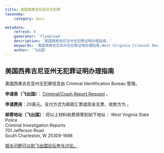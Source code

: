 ```yaml
---
title: 美国西弗吉尼亚州无犯罪
taxonomy:
    category: docs

metadata:
    refresh: 0
    generator: 'flyabroad'
    description: '美国西弗吉尼亚州无犯罪证明办理指南。'
    keywords: '美国西弗吉尼亚州无犯罪证明办理指南,West Virginia Criminal Record'
    author: '飞出国'
---
```


## 美国西弗吉尼亚州无犯罪证明办理指南  ##

美国西弗吉尼亚州无犯罪信息由 Criminal Identification Bureau 管理。

**申请表（飞出国）**： [Criminal/Crash Report Request](http://www.wvsp.gov/forms/Documents/crashReportRequestForm.pdf) 。

**申请费用**：20美元。支付方式为邮政汇票或现金支票，收款方为 。  

**邮寄地址（飞出国）**：将以上材料和费用寄到如下地址： 
West Virginia State Police  
Criminal Investigation Reports  
701 Jefferson Road  
South Charleston, W 25309-1698 


[相关问题可以到飞出国论坛参与讨论。](http://bbs.fcgvisa.com/t/17575?target=_blank)